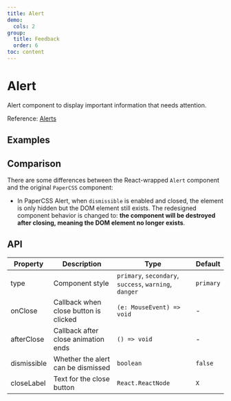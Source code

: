 ```yaml
---
title: Alert
demo:
  cols: 2
group:
  title: Feedback
  order: 6
toc: content
---
```


# Alert

Alert component to display important information that needs attention.

Reference: [Alerts](https://www.getpapercss.com/docs/components/alerts/)

## Examples

<code src="./demos/AlertBase.tsx" title="Basic" description="The simplest usage"></code>
<code src="./demos/AlertDismissible.tsx" title="Dismissible" description="Display close button, click to dismiss the alert"></code>
<code src="./demos/AlertCustomClose.tsx" title="Custom Close" description="Customize the close functionality, custom text will replace the default close icon"></code>

## Comparison

There are some differences between the React-wrapped `Alert` component and the original `PaperCSS` component:

- In PaperCSS Alert, when `dismissible` is enabled and closed, the element is only hidden but the DOM element still exists. The redesigned component behavior is changed to: **the component will be destroyed after closing, meaning the DOM element no longer exists**.

## API

| Property    | Description                           | Type                                                   | Default   |
| ----------- | ------------------------------------- | ------------------------------------------------------ | --------- |
| type        | Component style                       | `primary`, `secondary`, `success`, `warning`, `danger` | `primary` |
| onClose     | Callback when close button is clicked | `(e: MouseEvent) => void`                              | -         |
| afterClose  | Callback after close animation ends   | `() => void`                                           | -         |
| dismissible | Whether the alert can be dismissed    | `boolean`                                              | `false`   |
| closeLabel  | Text for the close button             | `React.ReactNode`                                      | `X`       |
